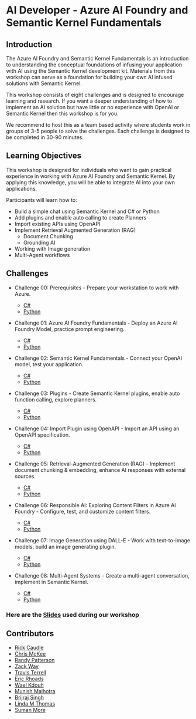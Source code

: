 # AI Developer - Azure AI Foundry and Semantic Kernel Fundamentals

## Introduction

The Azure AI Foundry and Semantic Kernel Fundamentals is an introduction to understanding the conceptual foundations of infusing your application with AI using the Semantic Kernel development kit. Materials from this workshop can serve as a foundation for building your own AI infused solutions with Semantic Kernel.

This workshop consists of eight challenges and is designed to encourage learning and research. If you want a deeper understanding of how to implement an AI solution but have little or no experience with OpenAI or Semantic Kernel then this workshop is for you.

We recommend to host this as a team based activity where students work in groups of 3-5 people to solve the challenges. Each challenge is designed to be completed in 30-90 minutes.

## Learning Objectives

This workshop is designed for individuals who want to gain practical experience in working with Azure AI Foundry and Semantic Kernel. By applying this knowledge, you will be able to integrate AI into your own applications.

Participants will learn how to:

- Build a simple chat using Semantic Kernel and C# or Python
- Add plugins and enable auto calling to create Planners
- Import existing APIs using OpenAPI
- Implement Retrieval Augmented Generation (RAG)
  - Document Chunking
  - Grounding AI
- Working with Image generation
- Multi-Agent workflows

## Challenges

- Challenge 00: Prerequisites - Prepare your workstation to work with Azure.
  - [C#](./Dotnet/challenges/Challenge-00.md)
  - [Python](./Python/challenges/Challenge-00.md)

- Challenge 01: Azure AI Foundry Fundamentals - Deploy an Azure AI Foundry Model, practice prompt engineering.
  - [C#](./Dotnet/challenges/Challenge-01.md)
  - [Python](./Python/challenges/Challenge-01.md)

- Challenge 02: Semantic Kernel Fundamentals - Connect your OpenAI model, test your application.
  - [C#](./Dotnet/challenges/Challenge-02.md)
  - [Python](./Python/challenges/Challenge-02.md)

- Challenge 03: Plugins - Create Semantic Kernel plugins, enable auto function calling, explore planners.
  - [C#](./Dotnet/challenges/Challenge-03.md)
  - [Python](./Python/challenges/Challenge-03.md)

- Challenge 04: Import Plugin using OpenAPI - Import an API using an OpenAPI specification.
  - [C#](./Dotnet/challenges/Challenge-04.md)
  - [Python](./Python/challenges/Challenge-04.md)

- Challenge 05: Retrieval-Augmented Generation (RAG) - Implement document chunking & embedding, enhance AI responses with external sources.
  - [C#](./Dotnet/challenges/Challenge-05.md)
  - [Python](./Python/challenges/Challenge-05.md)

- Challenge 06: Responsible AI: Exploring Content Filters in Azure AI Foundry - Configure, test, and customize content filters.
  - [C#](./Dotnet/challenges/Challenge-06.md)
  - [Python](./Python/challenges/Challenge-06.md)

- Challenge 07: Image Generation using DALL-E - Work with text-to-image models, build an image generating plugin.
  - [C#](./Dotnet/challenges/Challenge-07.md)
  - [Python](./Python/challenges/Challenge-07.md)

- Challenge 08: Multi-Agent Systems - Create a multi-agent conversation, implement in Semantic Kernel.
  - [C#](./Dotnet/challenges/Challenge-08.md)
  - [Python](./Python/challenges/Challenge-08.md)

### Here are the [Slides](./Dotnet/challenges/Resources/Lectures.pdf) used during our workshop

## Contributors

- [Rick Caudle](https://github.com/Rickcau)
- [Chris McKee](https://github.com/ChrisMcKee1)
- [Randy Patterson](https://github.com/RandyPatterson)
- [Zack Way](https://github.com/seiggy)
- [Travis Terrell](https://github.com/travisterrell)
- [Eric Rhoads](https://github.com/ecrhoads)
- [Wael Kdouh](https://github.com/waelkdouh)
- [Munish Malhotra](https://github.com/munishm)
- [Brijraj Singh](https://github.com/brijrajsingh)
- [Linda M Thomas](https://github.com/lindamthomas)
- [Suman More](https://github.com/sumanmore257)
